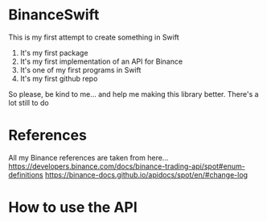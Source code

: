 # BinanceSwift

This is my first attempt to create something in Swift

1) It's my first package
2) It's my first implementation of an API for Binance
3) It's one of my first programs in Swift
4) It's my first github repo

So please, be kind to me... and help me making this library better. There's a lot still to do


# References
All my Binance references are taken from here...
https://developers.binance.com/docs/binance-trading-api/spot#enum-definitions
https://binance-docs.github.io/apidocs/spot/en/#change-log


# How to use the API


